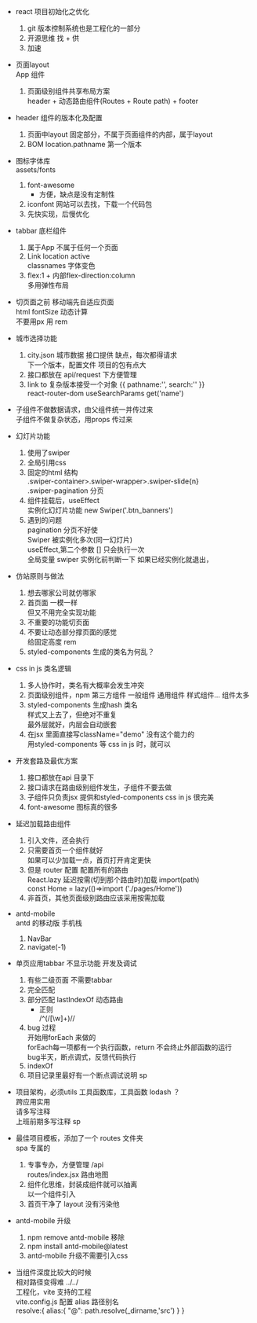 - react 项目初始化之优化
    1. git 版本控制系统也是工程化的一部分
    2. 开源思维 找 + 供
    3. 加速

- 页面layout         
    App 组件            
    1. 页面级别组件共享布局方案         
        header + 动态路由组件(Routes + Route path) + footer

- header 组件的版本化及配置       
    1. 页面中layout 固定部分，不属于页面组件的内部，属于layout
    2. BOM location.pathname 第一个版本

- 图标字体库           
    assets/fonts         
    1. font-awesome               
        - 方便，缺点是没有定制性        
    2. iconfont 网站可以去找，下载一个代码包       
    3. 先快实现，后慢优化           

- tabbar 底栏组件      
    1. 属于App 不属于任何一个页面
    2. Link location active          
        classnames  字体变色      
    3. flex:1 + 内部flex-direction:column            
        多用弹性布局          

- 切页面之前 移动端先自适应页面      
    html fontSize 动态计算           
    不要用px 用 rem

- 城市选择功能      
    1. city.json 城市数据 接口提供 缺点，每次都得请求             
        下一个版本，配置文件 项目的包有点大
    2. 接口都放在 api/request 下方便管理
    3. link  to  复杂版本接受一个对象 {{ pathname:'', search:'' }}           
        react-router-dom useSearchParams get('name')

- 子组件不做数据请求，由父组件统一并传过来           
    子组件不做复杂状态，用props 传过来

- 幻灯片功能       
    1. 使用了swiper
    2. 全局引用css
    3. 固定的html 结构             
        .swiper-container>.swiper-wrapper>.swiper-slide{n}          
        .swiper-pagination 分页
    4. 组件挂载后，useEffect          
        实例化幻灯片功能 new Swiper('.btn_banners')         
    5. 遇到的问题         
        pagination 分页不好使        
        Swiper 被实例化多次(同一幻灯片)            
        useEffect,第二个参数 [] 只会执行一次              
        全局变量 swiper 实例化前判断一下 如果已经实例化就退出，

- 仿站原则与做法
    1. 想去哪家公司就仿哪家
    2. 首页面 一模一样              
        但又不用完全实现功能
    3. 不重要的功能切页面
    4. 不要让动态部分撑页面的感觉               
        给固定高度 rem
    5. styled-components 生成的类名为何乱？

- css in js 类名逻辑        
    1. 多人协作时，类名有大概率会发生冲突
    2. 页面级别组件，npm 第三方组件 一般组件 通用组件 样式组件... 组件太多
    3. styled-components 生成hash 类名           
        样式又上去了，但绝对不重复           
        最外层就好，内层会自动嵌套
    4. 在jsx 里面直接写className="demo" 没有这个能力的        
        用styled-components 等 css in js 时，就可以

- 开发套路及最优方案
    1. 接口都放在api 目录下
    2. 接口请求在路由级别组件发生，子组件不要去做
    3. 子组件只负责jsx 提供和styled-components css in js 很完美
    4. font-awesome 图标真的很多

- 延迟加载路由组件
    1. 引入文件，还会执行
    2. 只需要首页一个组件就好         
        如果可以少加载一点，首页打开肯定更快
    3. 但是 router 配置 配置所有的路由           
    React.lazy 延迟按需(切到那个路由时)加载  import(path)           
    const Home = lazy(()=>import ('./pages/Home'))             
    4. 非首页，其他页面级别路由应该采用按需加载

- antd-mobile        
    antd 的移动版 手机栈        
    1. NavBar
    2. navigate(-1)

- 单页应用tabbar 不显示功能 开发及调试
    1. 有些二级页面 不需要tabbar 
    2. 完全匹配
    3. 部分匹配 lastIndexOf  动态路由            
        - 正则          
            /^(\/[\w]+)\//
    4. bug 过程            
        开始用forEach 来做的          
        forEach每一项都有一个执行函数，return 不会终止外部函数的运行            
        bug半天，断点调式，反馈代码执行
    5. indexOf
    6. 项目记录里最好有一个断点调试说明  sp

- 项目架构，必须utils
    工具函数库，工具函数 lodash ？        
    跨应用实用       
    请多写注释      
    上班前期多写注释  sp

- 最佳项目模板，添加了一个 routes 文件夹       
    spa 专属的          
    1. 专事专办，方便管理 /api      
        routes/index.jsx 路由地图
    2. 组件化思维，封装成组件就可以抽离           
        以一个组件引入
    3. 首页干净了 layout 没有污染他

- antd-mobile 升级
    1. npm remove antd-mobile 移除
    2. npm install antd-mobile@latest
    3. antd-mobile 升级不需要引入css

- 当组件深度比较大的时候              
    相对路径变得难 ../../         
    工程化，vite 支持的工程       
    vite.config.js 配置 alias 路径别名         
    resolve:{
        alias:{
            "@": path.resolve(_dirname,'src')
        }
    }